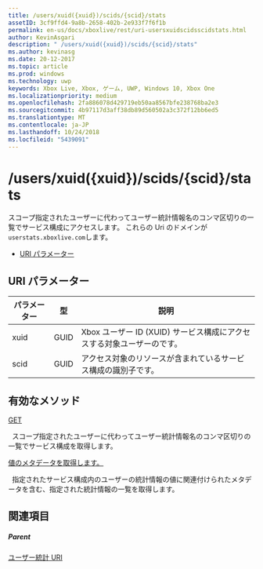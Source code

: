 ```yaml
---
title: /users/xuid({xuid})/scids/{scid}/stats
assetID: 3cf9ffd4-9a8b-2658-402b-2e933f7f6f1b
permalink: en-us/docs/xboxlive/rest/uri-usersxuidscidsscidstats.html
author: KevinAsgari
description: " /users/xuid({xuid})/scids/{scid}/stats"
ms.author: kevinasg
ms.date: 20-12-2017
ms.topic: article
ms.prod: windows
ms.technology: uwp
keywords: Xbox Live, Xbox, ゲーム, UWP, Windows 10, Xbox One
ms.localizationpriority: medium
ms.openlocfilehash: 2fa886078d429719eb50aa8567bfe238768ba2e3
ms.sourcegitcommit: 4b97117d3aff38db89d560502a3c372f12bb6ed5
ms.translationtype: MT
ms.contentlocale: ja-JP
ms.lasthandoff: 10/24/2018
ms.locfileid: "5439091"
---
```

# <a name="usersxuidxuidscidsscidstats"></a>/users/xuid({xuid})/scids/{scid}/stats
スコープ指定されたユーザーに代わってユーザー統計情報名のコンマ区切りの一覧でサービス構成にアクセスします。 これらの Uri のドメインが`userstats.xboxlive.com`します。
 
  * [URI パラメーター](#ID4EV)
 
<a id="ID4EV"></a>

 
## <a name="uri-parameters"></a>URI パラメーター
 
| パラメーター| 型| 説明| 
| --- | --- | --- | 
| xuid| GUID| Xbox ユーザー ID (XUID) サービス構成にアクセスする対象ユーザーのです。| 
| scid| GUID| アクセス対象のリソースが含まれているサービス構成の識別子です。| 
  
<a id="ID4E4B"></a>

 
## <a name="valid-methods"></a>有効なメソッド

[GET](uri-usersxuidscidsscidstatsget.md)

&nbsp;&nbsp;スコープ指定されたユーザーに代わってユーザー統計情報名のコンマ区切りの一覧でサービス構成を取得します。

[値のメタデータを取得します。](uri-usersxuidscidsscidstatsgetvaluemetadata.md)

&nbsp;&nbsp;指定されたサービス構成内のユーザーの統計情報の値に関連付けられたメタデータを含む、指定された統計情報の一覧を取得します。
 
<a id="ID4EKC"></a>

 
## <a name="see-also"></a>関連項目
 
<a id="ID4EMC"></a>

 
##### <a name="parent"></a>Parent 

[ユーザー統計 URI](atoc-reference-userstats.md)

   